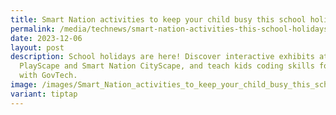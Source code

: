 ```yaml
---
title: Smart Nation activities to keep your child busy this school holidays
permalink: /media/technews/smart-nation-activities-this-school-holidays/
date: 2023-12-06
layout: post
description: School holidays are here! Discover interactive exhibits at
  PlayScape and Smart Nation CityScape, and teach kids coding skills for free
  with GovTech.
image: /images/Smart_Nation_activities_to_keep_your_child_busy_this_school_holidays.jpg
variant: tiptap
---
```

